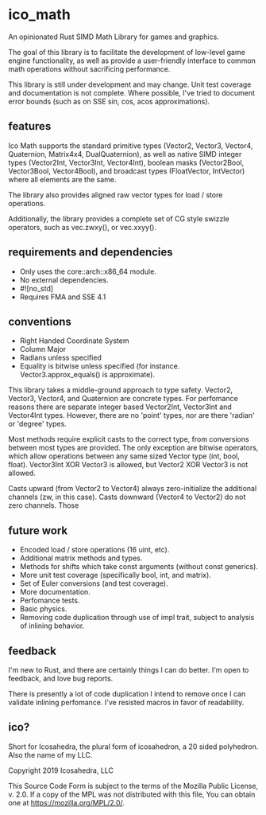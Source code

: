 # ico_math
An opinionated Rust SIMD Math Library for games and graphics.

The goal of this library is to facilitate the development of low-level game engine functionality, as well as provide a user-friendly interface to common math operations without sacrificing performance.

This library is still under development and may change.  Unit test coverage and documentation is not complete.  Where possible, I've tried to document error bounds (such as on SSE sin, cos, acos approximations).

## features
Ico Math supports the standard primitive types (Vector2, Vector3, Vector4, Quaternion, Matrix4x4, DualQuaternion), as well as native SIMD integer types (Vector2Int, Vector3Int, Vector4Int), boolean masks (Vector2Bool, Vector3Bool, Vector4Bool), and broadcast types (FloatVector, IntVector) where all elements are the same.

The library also provides aligned raw vector types for load / store operations.

Additionally, the library provides a complete set of CG style swizzle operators, such as vec.zwxy(), or vec.xxyy().

## requirements and dependencies

- Only uses the core::arch::x86_64 module.
- No external dependencies.
- #![no_std]
- Requires FMA and SSE 4.1

## conventions

- Right Handed Coordinate System
- Column Major
- Radians unless specified
- Equality is bitwise unless specified (for instance. Vector3.approx_equals() is approximate).

This library takes a middle-ground approach to type safety.  Vector2, Vector3, Vector4, and Quaternion are concrete types.  For perfomance reasons there are separate integer based Vector2Int, Vector3Int and Vector4Int types.  However, there are no 'point' types, nor are there 'radian' or 'degree' types.

Most methods require explicit casts to the correct type, from conversions between most types are provided.  The only exception are bitwise operators, which allow operations between any same sized Vector type (int, bool, float).  Vector3Int XOR Vector3 is allowed, but Vector2 XOR Vector3 is not allowed.

Casts upward (from Vector2 to Vector4) always zero-initialize the additional channels (zw, in this case). Casts downward (Vector4 to Vector2) do not zero channels.  Those 

## future work

- Encoded load / store operations (16 uint, etc).
- Additional matrix methods and types.
- Methods for shifts which take const arguments (without const generics).
- More unit test coverage (specifically bool, int, and matrix).
- Set of Euler conversions (and test coverage).
- More documentation.
- Perfomance tests.
- Basic physics.
- Removing code duplication through use of impl trait, subject to analysis of inlining behavior.

## feedback

I'm new to Rust, and there are certainly things I can do better.
I'm open to feedback, and love bug reports.  

There is presently a lot of code duplication I intend to remove once I can validate inlining perfomance.  I've resisted macros in favor of readability.

## ico?
Short for Icosahedra, the plural form of icosahedron, a 20 sided polyhedron.  Also the name of my LLC.

Copyright 2019 Icosahedra, LLC

This Source Code Form is subject to the terms of the Mozilla Public
License, v. 2.0. If a copy of the MPL was not distributed with this
file, You can obtain one at https://mozilla.org/MPL/2.0/.
